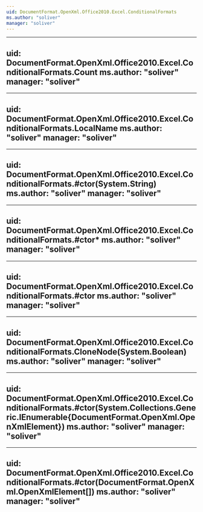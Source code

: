 ```yaml
---
uid: DocumentFormat.OpenXml.Office2010.Excel.ConditionalFormats
ms.author: "soliver"
manager: "soliver"
---
```


---
uid: DocumentFormat.OpenXml.Office2010.Excel.ConditionalFormats.Count
ms.author: "soliver"
manager: "soliver"
---

---
uid: DocumentFormat.OpenXml.Office2010.Excel.ConditionalFormats.LocalName
ms.author: "soliver"
manager: "soliver"
---

---
uid: DocumentFormat.OpenXml.Office2010.Excel.ConditionalFormats.#ctor(System.String)
ms.author: "soliver"
manager: "soliver"
---

---
uid: DocumentFormat.OpenXml.Office2010.Excel.ConditionalFormats.#ctor*
ms.author: "soliver"
manager: "soliver"
---

---
uid: DocumentFormat.OpenXml.Office2010.Excel.ConditionalFormats.#ctor
ms.author: "soliver"
manager: "soliver"
---

---
uid: DocumentFormat.OpenXml.Office2010.Excel.ConditionalFormats.CloneNode(System.Boolean)
ms.author: "soliver"
manager: "soliver"
---

---
uid: DocumentFormat.OpenXml.Office2010.Excel.ConditionalFormats.#ctor(System.Collections.Generic.IEnumerable{DocumentFormat.OpenXml.OpenXmlElement})
ms.author: "soliver"
manager: "soliver"
---

---
uid: DocumentFormat.OpenXml.Office2010.Excel.ConditionalFormats.#ctor(DocumentFormat.OpenXml.OpenXmlElement[])
ms.author: "soliver"
manager: "soliver"
---
